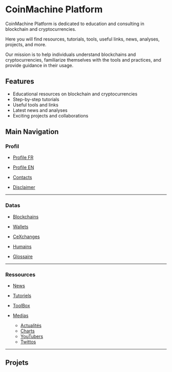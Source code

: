 # CoinMachine Platform

CoinMachine Platform is dedicated to education and consulting in blockchain and cryptocurrencies.

Here you will find resources, tutorials, tools, useful links, news, analyses, projects, and more.

Our mission is to help individuals understand blockchains and cryptocurrencies, familiarize themselves with the tools and practices, and provide guidance in their usage.

## Features

- Educational resources on blockchain and cryptocurrencies
- Step-by-step tutorials
- Useful tools and links
- Latest news and analyses
- Exciting projects and collaborations

## Main Navigation

### Profil
- [Profile FR](profile_fr_link)
- [Profile EN](profile_en_link)

- [Contacts](contacts_link)
- [Disclaimer](disclaimer_link)
- ---
### Datas
- [Blockchains](blockchains_link)
- [Wallets](wallets_link)

- [CeXchanges](cexchanges_link)
- [Humains](humans_link)

- [Glossaire](glossary_link)
<!-- Protocols -->
- ---
### Ressources
- [News](news_link)

- [Tutoriels](tutorials_link)
- [ToolBox](toolbox_link)

- [Medias](medias_link)
  - [Actualités](news_link)
  - [Charts](charts_link)
  - [YouTubers](youtubers_link)
  - [Twittos](twittos_link)
- ---
## Projets


